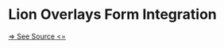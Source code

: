 # Lion Overlays Form Integration

[=> See Source <=](../../../docs/docs/systems/overlays/form-integration.md)
